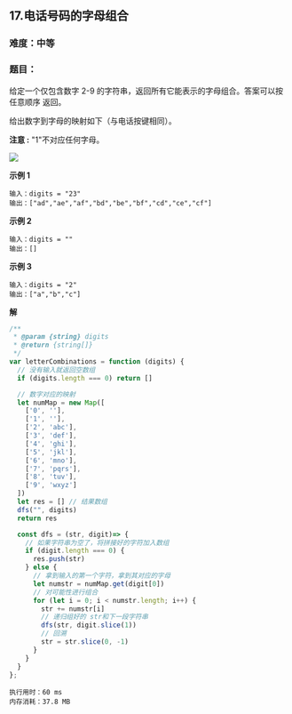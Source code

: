 ## 17.电话号码的字母组合  
### 难度：中等  

### 题目：  
给定一个仅包含数字 2-9 的字符串，返回所有它能表示的字母组合。答案可以按 任意顺序 返回。  

给出数字到字母的映射如下（与电话按键相同）。

**注意 :** "1"不对应任何字母。  

![](http://upload.wikimedia.org/wikipedia/commons/thumb/7/73/Telephone-keypad2.svg/200px-Telephone-keypad2.svg.png)

**示例 1**

```
输入：digits = "23"
输出：["ad","ae","af","bd","be","bf","cd","ce","cf"]
```
**示例 2**

```
输入：digits = ""
输出：[]
```
**示例 3**

```
输入：digits = "2"
输出：["a","b","c"]
```
**解**
```js
/**
 * @param {string} digits
 * @return {string[]}
 */
var letterCombinations = function (digits) {
  // 没有输入就返回空数组
  if (digits.length === 0) return []

  // 数字对应的映射
  let numMap = new Map([
    ['0', ''],
    ['1', ''],
    ['2', 'abc'],
    ['3', 'def'],
    ['4', 'ghi'],
    ['5', 'jkl'],
    ['6', 'mno'],
    ['7', 'pqrs'],
    ['8', 'tuv'],
    ['9', 'wxyz']
  ])
  let res = [] // 结果数组
  dfs("", digits)
  return res

  const dfs = (str, digit)=> {
    // 如果字符串为空了，将拼接好的字符加入数组
    if (digit.length === 0) {
      res.push(str)
    } else {
      // 拿到输入的第一个字符，拿到其对应的字母
      let numstr = numMap.get(digit[0])
      // 对可能性进行组合
      for (let i = 0; i < numstr.length; i++) {
        str += numstr[i]
        // 递归组好的 str和下一段字符串
        dfs(str, digit.slice(1))
        // 回溯
        str = str.slice(0, -1)
      }
    }
  }
};

```
```
执行用时：60 ms
内存消耗：37.8 MB
```